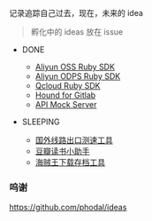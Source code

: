 记录追踪自己过去，现在，未来的 idea

> 孵化中的 ideas 放在 issue

+ DONE

  + [Aliyun OSS Ruby SDK](https://github.com/aliyun-beta/aliyun-oss-ruby-sdk)
  + [Aliyun ODPS Ruby SDK](https://github.com/aliyun-beta/aliyun-odps-ruby-sdk)
  + [Qcloud Ruby SDK](https://github.com/zlx/qcloud-cos-sdk)
  + [Hound for Gitlab](https://github.com/zlx/Gitlab-Hound)
  + [API Mock Server](https://github.com/zlx/API-mock-server)

+ SLEEPING

  + [国外线路出口测速工具]()
  + [豆瓣读书小助手](https://developers.douban.com/wiki/?title=book_v2#get_book_search)
  + [海贼王下载存档工具](http://www.ishuhui.com/post/376086)


### 呜谢

https://github.com/phodal/ideas
